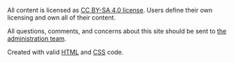 All content is licensed as [CC BY-SA 4.0 license](https://creativecommons.org/licenses/by-sa/4.0/).  Users define their own licensing and own all of their content.

All questions, comments, and concerns about this site should be sent to [the administration team](/contact).

Created with valid [HTML](https://validator.w3.org/check?uri=referer) and [CSS](https://jigsaw.w3.org/css-validator/check/referer) code.